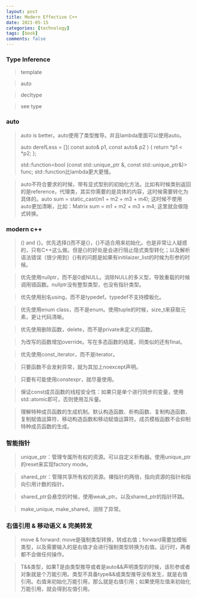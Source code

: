 ```yaml
---
layout: post
title: Modern Effective C++
date: 2021-05-15
categories: [technology]
tags: [book]
comments: false
---
```




### Type Inference

> template



> auto



> decltype



> see type



### auto

> auto is better。auto使用了类型推导。并且lambda里面可以使用auto。
>
> auto derefLess = []( const auto& p1, const auto& p2 ) { return *p1 < *p2; };
>
> std::function<bool  (const std::unique_ptr<Widget> &, const std::unique_ptr<Widget>&)> func; std::function比lambda更大更慢。



> auto不符合要求的时候，带有显式型别的初始化方法。比如有时候类别返回的是reference，代理类，其实你需要的是具体的内容，这时候需要转化为具体的。auto sum = static_cast<Matrix>(m1 + m2 + m3 + m4); 这时候不使用auto更加清晰，比如：Matrix sum = m1 + m2 + m3 + m4; 这里就会做隐式转换。



### modern c++

> () and {}。优先选择()而不是{}，{}不适合用来初始化。也是非常让人疑惑的，只有C++这么做。但是{}的好处是会进行阻止隐式类型转化；以及解析语法错误（很少用到）{}有的问题是如果有initilaizer_list的时候为形参的时候。



>  优先使用nullptr，而不是0或NULL。消除NULL的多义型，导致重载的时候调用错函数。nullptr没有整型类型，也没有指针类型。



> 优先使用别名using，而不是typedef。typedef不支持模板化。



> 优先使用enum class，而不是enum。使用tuple的时候，size_t来获取元素，更让代码清晰。



> 优先使用删除函数，delete，而不是private未定义的函数。



> 为改写的函数增加override。写在多态函数的结尾，同类似的还有final。



> 优先使用const_iterator，而不是iterator。



> 只要函数不会发射异常，就为其加上noexcept声明。



> 只要有可能使用constexpr，就尽量使用。




> 保证const成员函数的线程安全性：如果只是单个进行同步的变量，使用std::atomic即可，否则使用互斥量。



> 理解特种成员函数的生成机制。默认构造函数、析构函数、复制构造函数、复制赋值运算符、移动构造函数和移动赋值运算符。成员模板函数不会抑制特种成员函数的生成。



### 智能指针

> unique_ptr：管理专属所有权的资源。可以自定义析构器。使用unique_ptr的reset来实现factory mode。



> shared_ptr：管理共享所有权的资源。裸指针的两倍，指向资源的指针和指向引用计数的指针。



> shared_ptr会悬空的时候，使用weak_ptr。以及shared_ptr的指针环路。



> make_unique, make_shared，消除了异常。



### 右值引用 & 移动语义 & 完美转发

> move & forward: move是强制类型转换，转成右值；forward需要加模板类型，以及需要输入的是右值才会进行强制类型转换为右值。运行时，两者都不会做任何操作。



> T&&类型，如果T是由类型推导或者是auto&&声明类型的时候，该形参或者对象就是个万能引用。类型不具备type&&或类型推导没有发生，就是右值引用。右值来初始化万能引用，那么就是右值引用；如果使用左值来初始化万能引用，就会得到左值引用。



> 







